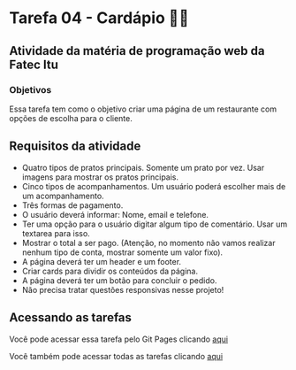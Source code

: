 # Tarefa 04 - Cardápio 👨‍🍳

## Atividade da matéria de programação web da Fatec Itu
### Objetivos 
Essa tarefa tem como o objetivo criar uma página de um restaurante com opções de escolha para o cliente.

## Requisitos da atividade
- Quatro tipos de pratos principais. Somente um prato por vez. Usar imagens para mostrar os pratos principais.
- Cinco tipos de acompanhamentos. Um usuário poderá escolher mais de um acompanhamento.
- Três formas de pagamento.
- O usuário deverá informar: Nome, email e telefone.
- Ter uma opção para o usuário digitar algum tipo de comentário. Usar um textarea para isso.
- Mostrar o total a ser pago. (Atenção, no momento não vamos realizar nenhum tipo de conta, mostrar somente um valor fixo).
- A página deverá ter um header e um footer.
- Criar cards para dividir os conteúdos da página.
- A página deverá ter um botão para concluir o pedido.
- Não precisa tratar questões responsivas nesse projeto!

## Acessando as tarefas

Você pode acessar essa tarefa pelo Git Pages clicando [aqui](https://luizaugusto527.github.io/pweb-fatec-itu/restaurante/index.html)

Você também pode acessar todas as tarefas clicando [aqui](https://luizaugusto527.github.io/pweb-fatec-itu/)
